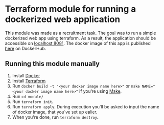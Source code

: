 # Terraform module for running a dockerized web application
This module was made as a recruitment task. The goal was to run a simple dockerized web app using terraform. As a result, the application should be accessible on [localhost:8081](http://localhost:8081). The docker image of this app is published [here](https://hub.docker.com/r/atlaskaczek/internship_project_w_terraform/tags) on DockerHub.
## Running this module manually

1. Install [Docker](https://docs.docker.com/get-docker/)
1. Install [Terraform](https://www.terraform.io/)
1. Run `docker build -t "<your docker image name here>"` or `make NAME="<your docker image name here>"` if you're using [Make]().
1. Run `cd module/`
1. Run `terraform init`.
1. Run `terraform apply`. During execution you'll be asked to input the name of docker image, that you've set up ealier.
1. When you're done, run `terraform destroy`.